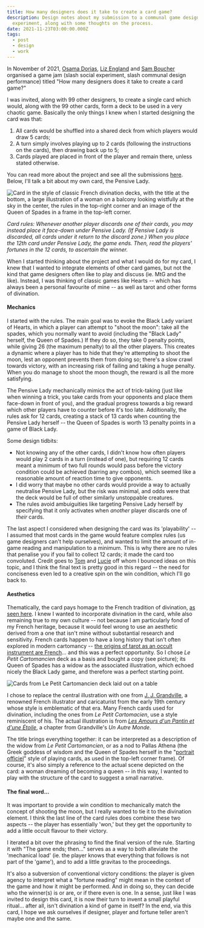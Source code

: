 ```yaml
---
title: How many designers does it take to create a card game?
description: Design notes about my submission to a communal game design
  experiment, along with some thoughts on the process.
date: 2021-11-23T03:00:00.000Z
tags:
  - post
  - design
  - work
---
```

In November of 2021, [Osama Dorias](https://twitter.com/osamadorias), [Liz England](https://twitter.com/lizardengland) and [Sam Boucher](https://twitter.com/MonsieurEureka) organised a game jam (slash social experiment, slash communal design performance) titled "How many designers does it take to create a card game?"

I was invited, along with 99 other designers, to create a single card which would, along with the 99 other cards, form a deck to be used in a very chaotic game. Basically the only things I knew when I started designing the card was that:
1. All cards would be shuffled into a shared deck from which players would draw 5 cards;
2. A turn simply involves playing up to 2 cards (following the instructions on the cards), then drawing back up to 5;
3. Cards played are placed in front of the player and remain there, unless stated otherwise.

You can read more about the project and see all the submissions [here](http://howmanydesignersdoesittake.com). Below, I'll talk a bit about my own card, the Pensive Lady.

<img src="/assets/img/hmddittmac-pensive-lady-small.png" title="Pensive Lady" alt="Card in the style of classic French divination decks, with the title at the bottom, a large illustration of a woman on a balcony looking wistfully at the sky in the center, the rules in the top-right corner and an image of the Queen of Spades in a frame in the top-left corner.">

*Card rules: Whenever another player discards one of their cards, you may instead place it face-down under Pensive Lady. (If Pensive Lady is discarded, all cards under it return to the discard zone.) When you place the 12th card under Pensive Lady, the game ends. Then, read the players' fortunes in the 12 cards, to ascertain the winner.*

When I started thinking about the project and what I would do for my card, I knew that I wanted to integrate elements of other card games, but not the kind that game designers often like to play and discuss (ie. MtG and the like). Instead, I was thinking of classic games like Hearts -- which has always been a personal favourite of mine -- as well as tarot and other forms of divination.

#### Mechanics

I started with the rules. The main goal was to evoke the Black Lady variant of Hearts, in which a player can attempt to "shoot the moon": take all the spades, which you normally want to avoid (including the "Black Lady" herself, the Queen of Spades.) If they do so, they take 0 penalty points, while giving 26 (the maximum penalty) to all the other players. This creates a dynamic where a player has to hide that they're attempting to shoot the moon, lest an opponent prevents them from doing so; there's a slow crawl towards victory, with an increasing risk of failing and taking a huge penalty. When you do manage to shoot the moon though, the reward is all the more satisfying.

The Pensive Lady mechanically mimics the act of trick-taking (just like when winning a trick, you take cards from your opponents and place them face-down in front of you), and the gradual progress towards a big reward which other players have to counter before it's too late. Additionally, the rules ask for 12 cards, creating a stack of 13 cards when counting the Pensive Lady herself -- the Queen of Spades is worth 13 penalty points in a game of Black Lady.

Some design tidbits:
* Not knowing any of the other cards, I didn't know how often players would play 2 cards in a turn (instead of one), but requiring 12 cards meant a minimum of two full rounds would pass before the victory condition could be achieved (barring any combos), which seemed like a reasonable amount of reaction time to give opponents.
* I did worry that maybe no other cards would provide a way to actually neutralise Pensive Lady, but the risk was minimal, and odds were that the deck would be full of other similarly unstoppable creatures.
* The rules avoid ambuiguities like targeting Pensive Lady herself by specifying that it only activates when *another* player discards one of *their* cards.

The last aspect I considered when designing the card was its 'playability' -- I assumed that most cards in the game would feature complex rules (us game designers can't help ourselves), and wanted to limit the amount of in-game reading and manipulation to a minimum. This is why there are no rules that penalise you if you fail to collect 12 cards; it made the card too convoluted. Credit goes to [Tom](https://twitter.com/Robomachin) and [Lucie](https://twitter.com/LucieViatge) off whom I bounced ideas on this topic, and I think the final text is pretty good in this regard -- the need for conciseness even led to a creative spin on the win condition, which I'll go back to.

#### Aesthetics

Thematically, the card pays homage to the French tradition of divination, [as seen here](https://www.wopc.co.uk/france/livre-du-destin). I knew I wanted to incorporate divination in the card, while also remaining true to my own culture -- not because I am particularly fond of my French heritage, because it would feel wrong to use an aesthetic derived from a one that isn't mine without substantial research and sensitivity. French cards happen to have a long history that isn't often explored in modern cartomancy -- [the origins of tarot as an occult instrument are French](https://en.wikipedia.org/wiki/Tarot_card_reading)... and this was a perfect opportunity. So I chose *Le Petit Cartomancien* deck as a basis and bought a copy (see picture); its Queen of Spades has a widow as the associated illustration, which echoed nicely the Black Lady game, and therefore was a perfect starting point.

<img src="/assets/img/petit-cartomancien.png" title="Le Petit Cartomancien" alt="Cards from Le Petit Cartomancien deck laid out on a table">

I chose to replace the central illustration with one from [J. J. Grandville](https://en.wikipedia.org/wiki/Jean_Ignace_Isidore_Gérard_Grandville), a renowned French illustrator and caricaturist from the early 19th century whose style is emblematic of that era. Many French cards used for divination, including the ones from *Le Petit Cartomacien*, use a style reminiscent of his. The actual illustration is from *[Les Amours d'un Pantin et d'une Étoile](https://gallica.bnf.fr/ark:/12148/bpt6k101975j/f128.item.texteImage)*, a chapter from Grandville's *Un Autre Monde*.

The title brings everything together: it can be interpreted as a description of the widow from *Le Petit Cartomancien*, or as a nod to Pallas Athena (the Greek goddess of wisdom and the Queen of Spades herself in the "[portrait officiel](https://en.wikipedia.org/wiki/French-suited_playing_cards#Paris_pattern)" style of playing cards, as used in the top-left corner frame). Of course, it's also simply a reference to the actual scene depicted on the card: a woman dreaming of becoming a queen -- in this way, I wanted to play with the structure of the card to suggest a small narrative.

#### The final word...

It was important to provide a win condition to mechanically match the concept of shooting the moon, but I really wanted to tie it to the divination element. I think the last line of the card rules does combine these two aspects -- the player has essentially 'won,' but they get the opportunity to add a little occult flavour to their victory.

I iterated a bit over the phrasing to find the final version of the rule. Starting it with "The game ends; then..." serves as a way to both alleviate the 'mechanical load' (ie. the player knows that everything that follows is not part of the 'game'), and to add a little gravitas to the proceedings.

It's also a subversion of conventional victory conditions: the player is given agency to interpret what a "fortune reading" might mean in the context of the game and how it might be performed. And in doing so, they can decide who the winner(s) is or are, or if there even is one. In a sense, just like I was invited to design this card, it is now their turn to invent a small playful ritual... after all, isn't divination a kind of game in itself? In the end, via this card, I hope we ask ourselves if designer, player and fortune teller aren't maybe one and the same.